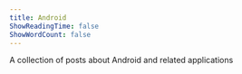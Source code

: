 ```yaml
---
title: Android
ShowReadingTime: false
ShowWordCount: false
---
```


A collection of posts about Android and related applications